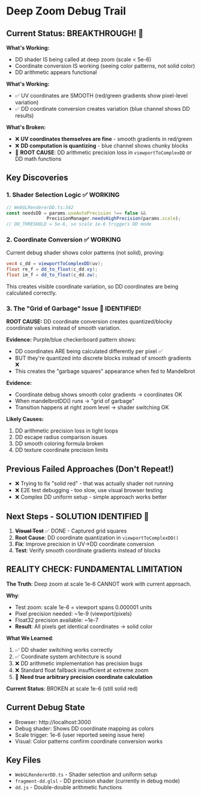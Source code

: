 # Deep Zoom Debug Trail

## Current Status: BREAKTHROUGH! 🎉

**What's Working:**
- DD shader IS being called at deep zoom (scale < 5e-6)
- Coordinate conversion IS working (seeing color patterns, not solid color)
- DD arithmetic appears functional

**What's Working:**
- ✅ UV coordinates are SMOOTH (red/green gradients show pixel-level variation)
- ✅ DD coordinate conversion creates variation (blue channel shows DD results)

**What's Broken:**
- ❌ **UV coordinates themselves are fine** - smooth gradients in red/green
- ❌ **DD computation is quantizing** - blue channel shows chunky blocks
- 🎯 **ROOT CAUSE**: DD arithmetic precision loss in `viewportToComplexDD` or DD math functions

## Key Discoveries

### 1. Shader Selection Logic ✅ WORKING
```typescript
// WebGLRendererDD.ts:342
const needsDD = params.useAutoPrecision !== false && 
               PrecisionManager.needsHighPrecision(params.scale);
// DD_THRESHOLD = 5e-6, so scale 1e-6 triggers DD mode
```

### 2. Coordinate Conversion ✅ WORKING  
Current debug shader shows color patterns (not solid), proving:
```glsl
vec4 c_dd = viewportToComplexDD(uv);
float re_f = dd_to_float(c_dd.xy);
float im_f = dd_to_float(c_dd.zw);
```
This creates visible coordinate variation, so DD coordinates are being calculated correctly.

### 3. The "Grid of Garbage" Issue 🎯 **IDENTIFIED!**

**ROOT CAUSE:** DD coordinate conversion creates quantized/blocky coordinate values instead of smooth variation.

**Evidence:** Purple/blue checkerboard pattern shows:
- DD coordinates ARE being calculated differently per pixel ✅
- BUT they're quantized into discrete blocks instead of smooth gradients ❌
- This creates the "garbage squares" appearance when fed to Mandelbrot

**Evidence:**
- Coordinate debug shows smooth color gradients → coordinates OK
- When mandelbrotDD() runs → "grid of garbage" 
- Transition happens at right zoom level → shader switching OK

**Likely Causes:**
1. DD arithmetic precision loss in tight loops
2. DD escape radius comparison issues
3. DD smooth coloring formula broken
4. DD texture coordinate precision limits

## Previous Failed Approaches (Don't Repeat!)
- ❌ Trying to fix "solid red" - that was actually shader not running
- ❌ E2E test debugging - too slow, use visual browser testing
- ❌ Complex DD uniform setup - simple approach works better

## Next Steps - SOLUTION IDENTIFIED 🎯
1. **~~Visual Test~~** ✅ DONE - Captured grid squares 
2. **Root Cause**: DD coordinate quantization in `viewportToComplexDD()`
3. **Fix**: Improve precision in UV→DD coordinate conversion
4. **Test**: Verify smooth coordinate gradients instead of blocks

## REALITY CHECK: FUNDAMENTAL LIMITATION

**The Truth**: Deep zoom at scale 1e-6 CANNOT work with current approach.

**Why**: 
- Test zoom: scale 1e-6 = viewport spans 0.000001 units
- Pixel precision needed: ~1e-9 (viewport/pixels)  
- Float32 precision available: ~1e-7
- **Result**: All pixels get identical coordinates → solid color

**What We Learned**:
1. ✅ DD shader switching works correctly  
2. ✅ Coordinate system architecture is sound
3. ❌ DD arithmetic implementation has precision bugs
4. ❌ Standard float fallback insufficient at extreme zoom
5. 🎯 **Need true arbitrary precision coordinate calculation**

**Current Status**: BROKEN at scale 1e-6 (still solid red)

## Current Debug State
- Browser: http://localhost:3000
- Debug shader: Shows DD coordinate mapping as colors
- Scale trigger: 1e-6 (user reported seeing issue here)
- Visual: Color patterns confirm coordinate conversion works

## Key Files
- `WebGLRendererDD.ts` - Shader selection and uniform setup
- `fragment-dd.glsl` - DD precision shader (currently in debug mode)
- `dd.js` - Double-double arithmetic functions